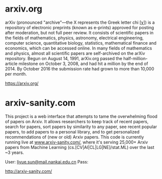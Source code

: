 # arxiv.org   
  arXiv (pronounced "archive"—the X represents the Greek letter chi [χ]) is a repository of electronic preprints (known as e-prints) approved for posting after moderation, but not full peer review. 
It consists of scientific papers in the fields of mathematics, physics, astronomy, electrical engineering, computer science, quantitative biology, statistics, mathematical finance and economics, which can be accessed online. 
In many fields of mathematics and physics, almost all scientific papers are self-archived on the arXiv repository. 
Begun on August 14, 1991, arXiv.org passed the half-million-article milestone on October 3, 2008, and had hit a million by the end of 2014. By October 2016 the submission rate had grown to more than 10,000 per month.
    
https://arxiv.org/  
   
     
# arxiv-sanity.com  
  This project is a web interface that attempts to tame the overwhelming flood of papers on Arxiv. 
It allows researchers to keep track of recent papers, search for papers, sort papers by similarity to any paper, 
see recent popular papers, to add papers to a personal library, and to get personalized recommendations of (new or old) Arxiv papers. 
This code is currently running live at www.arxiv-sanity.com/, where it's serving 25,000+ Arxiv papers from Machine Learning (cs.[CV|AI|CL|LG|NE]/stat.ML) over the last ~3 years.  
  
User: liyue.sun@mail.nankai.edu.cn
Pass:
    
      
http://arxiv-sanity.com/
